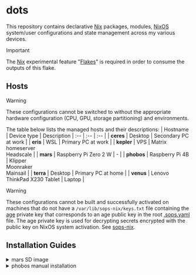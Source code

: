 # dots
This repository contains declarative [Nix] packages, modules, [NixOS] 
system/user configurations and state management across my various devices.

> [!IMPORTANT]
> The [Nix] experimental feature "[Flakes]" is required in order to consume
> the outputs of this flake.

[Nix]: https://nixos.org/guides/how-nix-works.html
[NixOS]: https://nixos.org/guides/how-nix-works.html#nixos
[Flakes]: https://nixos.wiki/wiki/Flakes

## Hosts

> [!WARNING]
> These configurations cannot be switched to without the appropriate hardware
> configuration (CPU, GPU, storage partitioning) and environments.

The table below lists the managed hosts and their descriptions:
| Hostname | Device type | Description
| :-- | :-- | :-- |
| **ceres** | Desktop | Secondary PC at work |
| **eris** | WSL | Primary PC at work |
| **kepler** | VPS | Matrix homeserver <br/> Headscale |
| **mars** | Raspberry Pi Zero 2 W | - |
| **phobos** | Raspberry Pi 4B | Klipper <br/> Moonraker <br/> Mainsail |
| **terra** | Desktop | Primary PC at home |
| **venus** | Lenovo ThinkPad X230 Tablet | Laptop |

> [!WARNING]
> These configurations cannot be built and successfully activated on machines
> that do not have a `/var/lib/sops-nix/keys.txt` file containing the [age]
> private key that corresponds to an age public key in the root
> [.sops.yaml](./.sops.yaml) file. The age private key is used for decrypting
> secrets encrypted with the public key on NixOS system activation. See [sops-nix].

[age]: https://age-encryption.org/v1
[sops-nix]: https://github.com/Mic92/sops-nix

## Installation Guides

<details>
<summary>mars SD image</summary>

### mars

The host [mars](./hosts/mars/default.nix) can be installed on a Raspberry Pi Zero 2 W
by generating the SD image with the following command:

> [!NOTE]
> This command expects to be run on an aarch64-linux system. You can add emulate
> the build by adding it to binfmt:
> ```nix
> {
>   boot.binfmt.emulatedSystems = [ "aarch64-linux" ];
> }

```sh
nix build github:Electrostasy/dots#marsImage
```

You can additionally mount the image as a loop device and insert/remove files,
such as private keys for decrypting secrets.
See [github:Electrostasy/dots#mountImage](./packages/scripts/mountImage.sh)

Flash the build output to a selected SD card (up to 32 GB in size) with the SD
image in `./result/sd-image/mars-sd-image-...-aarch64-linux.img` and you can
boot it straight away.

</details>

<details>
<summary>phobos manual installation</summary>

### phobos

The host [phobos](./hosts/phobos/default.nix) can be installed on a Raspberry Pi 4B
by following the [Tow-Boot](https://tow-boot.org/) firmware Shared Storage strategy,
first flashing it to an SD card, then continuing the installation on the Pi.

#### SD Preparation
Download [Tow-Boot](https://github.com/Tow-Boot/Tow-Boot/releases) latest release
for Raspberry Pi and flash it to an SD card:
```bash
wget https://github.com/Tow-Boot/Tow-Boot/releases/download/release-2021.10-005/raspberryPi-aarch64-2021.10-005.tar.xz
tar xf raspberryPi-aarch64-2021.10-005.tar.xz
sudo dd if=raspberryPi-aarch64-2021.10-005/shared.disk-image.img of=/dev/sda bs=1M oflag=direct,sync status=progress
sudo sgdisk -g /dev/sda
```

#### NixOS Image Preparation
Download an `sd_image` built from [Hydra](https://hydra.nixos.org/job/nixos/trunk-combined/nixos.sd_image.aarch64-linux):
```bash
wget https://hydra.nixos.org/build/224097540/download/1/nixos-sd-image-23.11pre494015.0eeebd64de8-aarch64-linux.img.zst
unzstd nixos-sd-image-23.11pre494015.0eeebd64de8-aarch64-linux.img.zst
```

If you don't have a screen and keyboard to connect to the Pi, add your SSH public
key to the image (and optionally any secrets, for e.g. `age` private key):
```bash
fdisk -l nixos-sd-image-23.11pre494015.0eeebd64de8-aarch64-linux.img
# Disk nixos-sd-image-23.11pre494015.0eeebd64de8-aarch64-linux.img: 2.55 GiB, 2736295936 bytes, 5344328 sectors
# Units: sectors of 1 * 512 = 512 bytes
# Sector size (logical/physical): 512 bytes / 512 bytes
# I/O size (minimum/optimal): 512 bytes / 512 bytes
# Disklabel type: dos
# Disk identifier: 0x2178694e
#
# Device                                                       Boot Start     End Sectors  Size Id Type
# nixos-sd-image-23.11pre494015.0eeebd64de8-aarch64-linux.img1      16384   77823   61440   30M  b W95 FAT32
# nixos-sd-image-23.11pre494015.0eeebd64de8-aarch64-linux.img2 *    77824 5344327 5266504  2.5G 83 Linux

# We need root access for these commands.
sudo -i

mkdir raw
mount -o loop,offset=$((512*77824)) nixos-sd-image-23.11pre494015.0eeebd64de8-aarch64-linux.img raw

mkdir -p raw/{home/nixos/.ssh,var/lib/sops-nix}
cat ~/.ssh/id_ed25519.pub > raw/home/nixos/.ssh/authorized_keys
cat /var/lib/sops-nix/keys.txt > raw/var/lib/sops-nix/keys.txt

umount raw
rmdir raw
```

Write NixOS image to a USB flash drive:
```bash
dd if=nixos-sd-image-23.11pre494015.0eeebd64de8-aarch64-linux.img of=/dev/sdb bs=1M status=progress
```

#### Installing NixOS
Boot the Pi from the USB with no SD card inserted, after the shell is reached
(can be up to 1 minute) insert the SD card and **continue** (don't destroy the
current partition table made with the Tow-Boot shared storage strategy):
```bash
sudo -i
parted /dev/mmcblk1 -- mkpart ESP fat32 32MiB 546MiB
parted /dev/mmcblk1 -- set 2 esp on
parted /dev/mmcblk1 -- mkpart primary 546MiB 100%

mkfs.vfat -F 32 -n boot /dev/mmcblk1p2
mkfs.btrfs -L nixos /dev/mmcblk1p3
mount -t btrfs -o noatime,compress-force=zstd:3 /dev/mmcblk1p3 /mnt
btrfs subvolume create /mnt/nix
btrfs subvolume create /mnt/state
umount /mnt

mount -t tmpfs none /mnt
mkdir -p /mnt/{boot,nix,state}
mount /dev/mmcblk1p2 /mnt/boot
mount -t btrfs -o subvol=nix,noatime,compress-force=zstd:3 /dev/mmcblk1p3 /mnt/nix
mount -t btrfs -o subvol=state,noatime,compress-force=zstd:3 /dev/mmcblk1p3 /mnt/state
mkdir -p /mnt/{state/,}/var/lib/sops-nix
# Persist secrets key file.
cp /var/lib/sops-nix/keys.txt /mnt/state/var/lib/sops-nix
# Use it for activation during the initial installation.
cp /var/lib/sops-nix/keys.txt /mnt/var/lib/sops-nix

nixos-install --flake github:Electrostasy/dots#phobos --no-root-passwd
nixos-enter --root /mnt
mkdir -p /state/etc/nixos
cd /state/etc/nixos
git clone github:Electrostasy/dots .
exit
reboot
```

</details>
